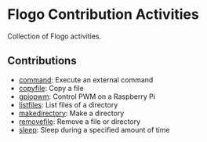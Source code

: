 # Flogo Contribution Activities
Collection of Flogo activities.

## Contributions

* [command](command): Execute an external command
* [copyfile](copyfile): Copy a file
* [gpiopwm](gpiopwm): Control PWM on a Raspberry Pi
* [listfiles](listfiles): List files of a directory
* [makedirectory](makedirectory): Make a directory
* [removefile](removefile): Remove a file or directory
* [sleep](sleep): Sleep during a specified amount of time
